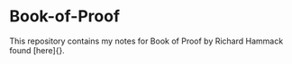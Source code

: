 # Book-of-Proof
This repository contains my notes for Book of Proof by Richard Hammack found [here]{}.
